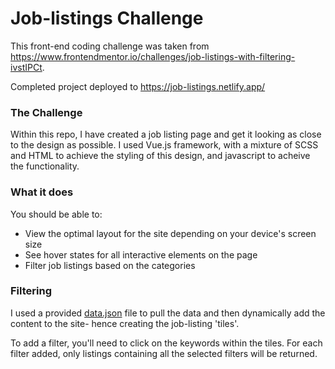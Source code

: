 # Job-listings Challenge

This front-end coding challenge was taken from
https://www.frontendmentor.io/challenges/job-listings-with-filtering-ivstIPCt.

Completed project deployed to https://job-listings.netlify.app/

### The Challenge

Within this repo, I have created a job listing page and get it looking as close to the design as possible. I used Vue.js framework, with a mixture of SCSS and HTML to achieve the styling of this design, and javascript to acheive the functionality.

### What it does

You should be able to:

- View the optimal layout for the site depending on your device's screen size
- See hover states for all interactive elements on the page
- Filter job listings based on the categories

### Filtering

I used a provided [data.json](./data.json) file to pull the data and then dynamically add the content to the site- hence creating the job-listing 'tiles'.

To add a filter, you'll need to click on the keywords within the tiles. For each filter added, only listings containing all the selected filters will be returned.
